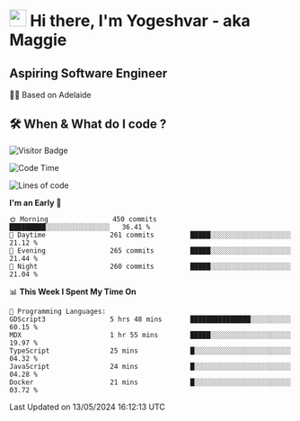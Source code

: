 <h1><img src="https://emojis.slackmojis.com/emojis/images/1531849430/4246/blob-sunglasses.gif?1531849430" width="30"/> Hi there, I'm Yogeshvar - aka Maggie</h1>

## Aspiring Software Engineer
🏂🏻  Based on Adelaide 

## 🛠 When & What do I code ?  

![Visitor Badge](https://visitor-badge.feriirawann.repl.co?username=yogeshvar&repo=yogeshvar&label=Visitors&style=plastic&color=%23457BFF&contentType=svg)

<!--START_SECTION:waka-->
![Code Time](http://img.shields.io/badge/Code%20Time-2%2C896%20hrs%2058%20mins-blue)

![Lines of code](https://img.shields.io/badge/From%20Hello%20World%20I%27ve%20Written-4.2%20million%20lines%20of%20code-blue)

**I'm an Early 🐤** 

```text
🌞 Morning                450 commits         █████████░░░░░░░░░░░░░░░░   36.41 % 
🌆 Daytime                261 commits         █████░░░░░░░░░░░░░░░░░░░░   21.12 % 
🌃 Evening                265 commits         █████░░░░░░░░░░░░░░░░░░░░   21.44 % 
🌙 Night                  260 commits         █████░░░░░░░░░░░░░░░░░░░░   21.04 % 
```


📊 **This Week I Spent My Time On** 

```text
💬 Programming Languages: 
GDScript3                5 hrs 48 mins       ███████████████░░░░░░░░░░   60.15 % 
MDX                      1 hr 55 mins        █████░░░░░░░░░░░░░░░░░░░░   19.97 % 
TypeScript               25 mins             █░░░░░░░░░░░░░░░░░░░░░░░░   04.32 % 
JavaScript               24 mins             █░░░░░░░░░░░░░░░░░░░░░░░░   04.28 % 
Docker                   21 mins             █░░░░░░░░░░░░░░░░░░░░░░░░   03.72 % 
```


 Last Updated on 13/05/2024 16:12:13 UTC
<!--END_SECTION:waka-->
